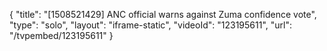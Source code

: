 {
    "title": "[1508521429] ANC official warns against Zuma confidence vote",
    "type": "solo",
    "layout": "iframe-static",
    "videoId": "123195611",
    "url": "\/tvpembed\/123195611"
}